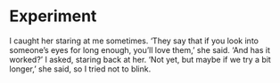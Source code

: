 Experiment
==========
I caught her staring at me sometimes. ‘They say that if you look into someone’s eyes for long enough, you’ll love them,’ she said. ‘And has it worked?’ I asked, staring back at her. ‘Not yet, but maybe if we try a bit longer,’ she said, so I tried not to blink.